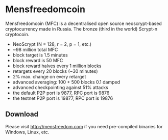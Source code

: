 Mensfreedomcoin
===========

Mensfreedomcoin (MFC) is a decentralised open source neoscrypt-based cryptocurrency made in Russia. The bronze (third in the world) Scrypt-n cryptocoin.

 - NeoScrypt (N = 128, r = 2, p = 1, etc.)
 - ~98 million total MFC
 - block target is 1.5 minutes
 - block reward is 50 MFC
 - block reward halves every 1 million blocks
 - retargets every 20 blocks (~30 minutes)
 - 2% max. change on every retarget
 - advanced averaging: 100 + 500 blocks 0.1 damped
 - advanced checkpointing against 51% attacks
 - the default P2P port is 9877, RPC port is 9876
 - the testnet P2P port is 19877, RPC port is 19876


Download
--------

Please visit http://mensfreedom.com if you need pre-compiled binaries for Windows, Linux, etc.
